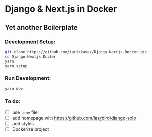 # Django & Next.js in Docker
## Yet another Boilerplate 


### Development Setup:

```bash
git clone https://github.com/tarikkavaz/Django-Nextjs-Docker.git
cd Django-Nextjs-Docker
yarn 
yarn setup
```

### Run Development:

```bash
yarn dev
```

### To do:

- [ ] use `.env` file
- [ ] add homepage with https://github.com/lazybird/django-solo
- [ ] add styles
- [ ] Dockerize project 